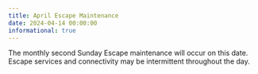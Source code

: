 ```yaml
---
title: April Escape Maintenance 
date: 2024-04-14 00:00:00
informational: true
---
```


The monthly second Sunday Escape maintenance will occur on this date. Escape services and connectivity may be intermittent throughout the day.
